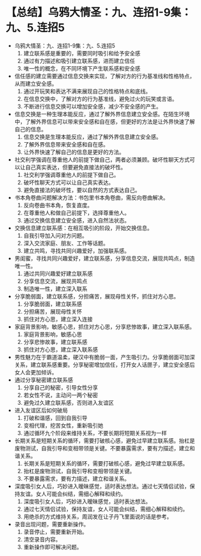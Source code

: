 # 【总结】乌鸦大情圣：九、连招1-9集：九、5.连招5

-   乌鸦大情圣：九、连招1-9集：九、5.连招5
    1.  建立联系感是重要的，需要同时吸引和给予安全感
    2.  通过有力描述和吸引建立联系感，进而建立信任
    3.  唯一性的概念，在不同环境下产生联系感和安全感
-   信任感的建立需要通过信息交换来实现，了解对方的行为基准线和性格特点，从而建立安全感。
    1.  通过开玩笑和表达不满来展现自己的性格特点和底线。
    2.  在信息交换中，了解对方的行为基准线，避免过火的玩笑或言语。
    3.  不断进行信息交换可以增加安全感，减少不安全感的产生。
-   信息交换是一种生理本能反应，通过了解外界信息建立安全感。在陌生环境中，了解外界信息可以带来安全感和自在感，但更好的方法是让外界快速了解自己的信息。
    1.  信息交换是生理本能反应，通过了解外界信息建立安全感。
    2.  了解外界信息带来安全感和自在感。
    3.  让外界快速了解自己的信息是更好的方法。
-   社交利学强调在尊重他人的前提下做自己，两者必须兼顾。破坏性聊天方式可以让自己真实表达，但要避免直接法的破坏性。
    1.  社交利学强调尊重他人的前提下做自己。
    2.  破坏性聊天方式可以让自己真实表达。
    3.  避免直接法的破坏性，要以自然的方式表达自己。
-   书本角卷曲问题解决方法：书包里书本角卷曲，需反向卷曲解决。
    1.  反向卷曲书本角，恢复直度。
    2.  在尊重他人和做自己前提下，选择尊重他人。
    3.  通过交换信息建立安全感，进入自然法状态。
-   交换信息建立联系感：在相互吸引的阶段，开始交换信息。
    1.  自我引导加入问对方问题。
    2.  深入交流家庭、朋友、工作等话题。
    3.  建立共鸣，寻找共同兴趣爱好，加强联系感。
-   男闺蜜，寻找共同兴趣爱好，建立联系感，分享信息交流，展现共鸣点，制造唯一性。
    1.  通过共同兴趣爱好建立联系感
    2.  分享信息交流，展现共鸣点
    3.  制造唯一性，建立深入联系
-   分享脆弱面，建立联系感，分担痛苦，展现母性关怀，抓住对方心思。
    1.  分享脆弱面，建立联系感
    2.  分担痛苦，展现母性关怀
    3.  抓住对方心思，建立深入连接
-   家庭背景影响，敏感心思，抓住对方心思，分享悲惨故事，建立深入联系感。
    1.  家庭背景影响，敏感心思
    2.  分享悲惨故事，建立联系感
    3.  抓住对方心思，建立深入联系感
-   男性魅力在于霸道温柔，硬汉中有脆弱一面，产生吸引力。分享脆弱面可加深关系，建立联系感重要。分享秘密增加信任，打开女人话匣子，建立安全感后女人会更加倾诉。
-   通过分享秘密建立联系感
    1.  分享自己的秘密，引导女性分享
    2.  若女性不说，主动问一两个秘密
    3.  避免过久建立联系感，否则进入友谊区
-   进入友谊区后如何破局
    1.  打破和谐感，回到自我引导
    2.  变相代理，挖苦女性，重新吸引她
    3.  通过循环九个阶段来维持关系，不要长期将短期关系视为一样
-   长期关系是短期关系的循环，需要打破核心感，避免过早建立联系感。抬杠是废物测试，自我引导和变相带领是关键。不要暴露需求，要有力描述，建立和谐关系。
    1.  长期关系是短期关系的循环，需要打破核心感，避免过早建立联系感。
    2.  抬杠是废物测试，自我引导和变相带领是关键。
    3.  不要暴露需求，要有力描述，建立和谐关系。
-   深度吸引女人后，巧妙进入暧昧感觉，适时表达想法。通过七天情侣试验，保持友谊。女人可能会纠结，需细心解释和续约。
    1.  深度吸引女人后，巧妙进入暧昧感觉，适时表达想法。
    2.  通过七天情侣试验，保持友谊，女人可能会纠结，需细心解释和续约。
    3.  用绝杀的方式维持关系，周润发在让子丹飞里面说的话是参考。
-   录音出现问题，需要重新操作。
    1.  录音停止，需要重新开始。
    2.  清空录音内容。
    3.  重新操作即可解决问题。